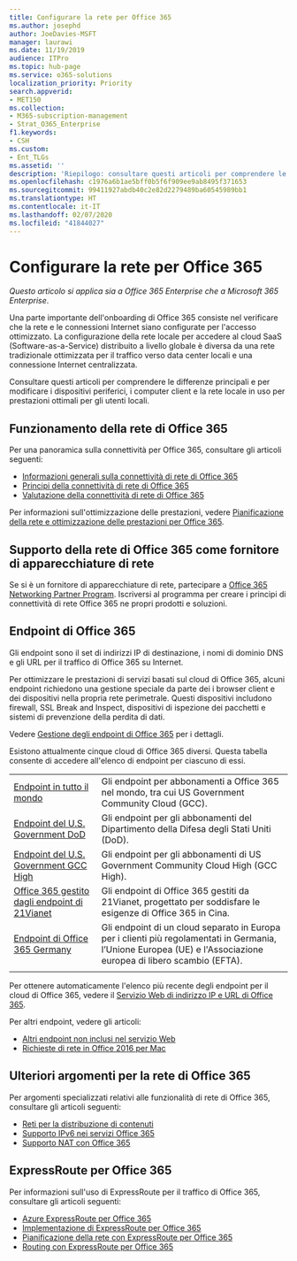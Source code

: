 ```yaml
---
title: Configurare la rete per Office 365
ms.author: josephd
author: JoeDavies-MSFT
manager: laurawi
ms.date: 11/19/2019
audience: ITPro
ms.topic: hub-page
ms.service: o365-solutions
localization_priority: Priority
search.appverid:
- MET150
ms.collection:
- M365-subscription-management
- Strat_O365_Enterprise
f1.keywords:
- CSH
ms.custom:
- Ent_TLGs
ms.assetid: ''
description: 'Riepilogo: consultare questi articoli per comprendere le funzionalità di rete per Office 365.'
ms.openlocfilehash: c1976a6b1ae5bff0b5f6f909ee9ab8495f371653
ms.sourcegitcommit: 99411927abdb40c2e82d2279489ba60545989bb1
ms.translationtype: HT
ms.contentlocale: it-IT
ms.lasthandoff: 02/07/2020
ms.locfileid: "41844027"
---
```

# <a name="set-up-your-network-for-office-365"></a>Configurare la rete per Office 365

*Questo articolo si applica sia a Office 365 Enterprise che a Microsoft 365 Enterprise*.

Una parte importante dell'onboarding di Office 365 consiste nel verificare che la rete e le connessioni Internet siano configurate per l'accesso ottimizzato. La configurazione della rete locale per accedere al cloud SaaS (Software-as-a-Service) distribuito a livello globale è diversa da una rete tradizionale ottimizzata per il traffico verso data center locali e una connessione Internet centralizzata. 

Consultare questi articoli per comprendere le differenze principali e per modificare i dispositivi periferici, i computer client e la rete locale in uso per prestazioni ottimali per gli utenti locali.

## <a name="how-office-365-networking-works"></a>Funzionamento della rete di Office 365

Per una panoramica sulla connettività per Office 365, consultare gli articoli seguenti:

- [Informazioni generali sulla connettività di rete di Office 365](office-365-networking-overview.md)
- [Principi della connettività di rete di Office 365](office-365-network-connectivity-principles.md)
- [Valutazione della connettività di rete di Office 365](assessing-network-connectivity.md)

Per informazioni sull'ottimizzazione delle prestazioni, vedere [Pianificazione della rete e ottimizzazione delle prestazioni per Office 365](network-planning-and-performance.md).

## <a name="support-office-365-networking-as-a-network-equipment-vendor"></a>Supporto della rete di Office 365 come fornitore di apparecchiature di rete

Se si è un fornitore di apparecchiature di rete, partecipare a [Office 365 Networking Partner Program](office-365-networking-partner-program.md). Iscriversi al programma per creare i principi di connettività di rete Office 365 ne propri prodotti e soluzioni. 

## <a name="office-365-endpoints"></a>Endpoint di Office 365

Gli endpoint sono il set di indirizzi IP di destinazione, i nomi di dominio DNS e gli URL per il traffico di Office 365 su Internet. 

Per ottimizzare le prestazioni di servizi basati sul cloud di Office 365, alcuni endpoint richiedono una gestione speciale da parte dei i browser client e dei dispositivi nella propria rete perimetrale. Questi dispositivi includono firewall, SSL Break and Inspect, dispositivi di ispezione dei pacchetti e sistemi di prevenzione della perdita di dati.

Vedere [Gestione degli endpoint di Office 365](managing-office-365-endpoints.md) per i dettagli.

Esistono attualmente cinque cloud di Office 365 diversi. Questa tabella consente di accedere all'elenco di endpoint per ciascuno di essi.

|||
|:-------|:-----|
| [Endpoint in tutto il mondo](urls-and-ip-address-ranges.md) | Gli endpoint per abbonamenti a Office 365 nel mondo, tra cui US Government Community Cloud (GCC). |
| [Endpoint del U.S. Government DoD](office-365-u-s-government-dod-endpoints.md) | Gli endpoint per gli abbonamenti del Dipartimento della Difesa degli Stati Uniti (DoD). |
| [Endpoint del U.S. Government GCC High](office-365-u-s-government-gcc-high-endpoints.md) | Gli endpoint per gli abbonamenti di US Government Community Cloud High (GCC High). |
| [Office 365 gestito dagli endpoint di 21Vianet](urls-and-ip-address-ranges-21vianet.md) | Gli endpoint di Office 365 gestiti da 21Vianet, progettato per soddisfare le esigenze di Office 365 in Cina. |
| [Endpoint di Office 365 Germany](office-365-germany-endpoints.md) | Gli endpoint di un cloud separato in Europa per i clienti più regolamentati in Germania, l’Unione Europea (UE) e l'Associazione europea di libero scambio (EFTA). |
|||

Per ottenere automaticamente l'elenco più recente degli endpoint per il cloud di Office 365, vedere il [Servizio Web di indirizzo IP e URL di Office 365](office-365-ip-web-service.md).

Per altri endpoint, vedere gli articoli:

- [Altri endpoint non inclusi nel servizio Web](additional-office365-ip-addresses-and-urls.md)
- [Richieste di rete in Office 2016 per Mac](network-requests-in-office-2016-for-mac.md)


## <a name="additional-topics-for-office-365-networking"></a>Ulteriori argomenti per la rete di Office 365

Per argomenti specializzati relativi alle funzionalità di rete di Office 365, consultare gli articoli seguenti:

- [Reti per la distribuzione di contenuti](content-delivery-networks.md)
- [Supporto IPv6 nei servizi Office 365](ipv6-support.md)
- [Supporto NAT con Office 365](nat-support-with-office-365.md)

## <a name="expressroute-for-office-365"></a>ExpressRoute per Office 365

Per informazioni sull'uso di ExpressRoute per il traffico di Office 365, consultare gli articoli seguenti:

- [Azure ExpressRoute per Office 365](azure-expressroute.md)
- [Implementazione di ExpressRoute per Office 365](implementing-expressroute.md)
- [Pianificazione della rete con ExpressRoute per Office 365](network-planning-with-expressroute.md)
- [Routing con ExpressRoute per Office 365](routing-with-expressroute.md)
